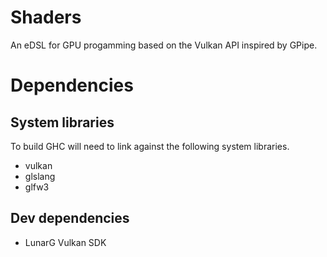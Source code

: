 # Shaders

An eDSL for GPU progamming based on the Vulkan API inspired by GPipe.

# Dependencies

## System libraries

To build GHC will need to link against the following system libraries.

- vulkan
- glslang
- glfw3

## Dev dependencies

- LunarG Vulkan SDK
